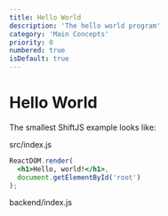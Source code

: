 ```yaml
---
title: Hello World
description: 'The hello world program'
category: 'Main Concepts'
priority: 0
numbered: true
isDefault: true
---
```


# Hello World

The smallest ShiftJS example looks like:

src/index.js

```jsx
ReactDOM.render(
  <h1>Hello, world!</h1>,
  document.getElementById('root')
);
```

backend/index.js
```javascript

```
